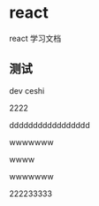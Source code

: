 # react
react 学习文档
## 测试

dev ceshi 

2222





ddddddddddddddddd











wwwwwww

wwww

wwwwwww

222233333

